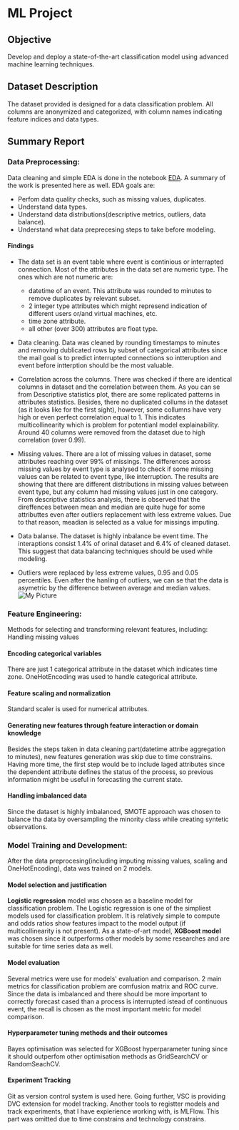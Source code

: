 # ML Project
## Objective
Develop and deploy a state-of-the-art classification model using advanced machine learning techniques.

## Dataset Description
The dataset provided is designed for a data classification problem. All columns are anonymized and categorized, with column names indicating feature indices and data types.

## Summary Report

### Data Preprocessing:
Data cleaning and simple EDA is done in the notebook [EDA](./EDA.ipynb). A summary of the work is presented here as well. 
EDA goals are:
- Perfom data quality checks, such as missing values, duplicates.
- Understand data types.
- Understand data distributions(descriptive metrics, outliers, data balance).
- Understand what data preprecesing steps to take before modeling.

#### Findings

- The data set is an event table where event is continious or interrapted connection. Most of the attributes in the data set are numeric type. The ones which are not numeric are:
    - datetime of an event. This attribute was rounded to minutes to remove duplicates by relevant subset.
    - 2 integer type attributes which might represend indication of different users or/and virtual machines, etc.
    - time zone attribute.
    - all other (over 300) attributes are float type. 

- Data cleaning. Data was cleaned by rounding timestamps to minutes and removing dublicated rows by subset of categorical attributes since the mail goal is to predict interrupted connections so intteruption and event before intterption should be the most valuable.
- Correlation across the columns. There was checked if there are identical columns in dataset and the correlation between them. As you can se from Descriptive statistics plot, there are some replicated patterns in attributes statistics. Besides, there no duplicated collums in the dataset (as it looks like for the first sight), however, some collumns have very high or even perfect correlation equal to 1. This indicates multicollinearity which is problem for potentianl model explainability. Around 40 columns were removed from the dataset due to high correlation (over 0.99).  
- Missing values. There are a lot of missing values in dataset, some attributes reaching over 99% of missings. The differences across missing values by event type is analysed to check if some missing values can be related to event type, like interruption. The results are showing that there are different distributions in missing values between event type, but any column had missing values just in one category. From descriptive statistics analysis, there is observed that the direffences between mean and median are quite huge for some attributtes even after outliers replacement with less extreme values. Due to that reason, meadian is selected as a value for missings imputing.
- Data balanse. The dataset is highly inbalance be event time. The interaptions consist 1.4% of orinal dataset and 6.4% of cleaned dataset. This suggest that data balancing techniques should be used while modeling.
- Outliers were replaced by less extreme values, 0.95 and 0.05 percentiles. Even after the hanling of outliers, we can se that the data is asymetric by the difference between average and median values.
![My Picture](./images/my_picture.png)
### Feature Engineering:
Methods for selecting and transforming relevant features, including:
Handling missing values
#### Encoding categorical variables
There are just 1 categorical attribute in the dataset which indicates time zone. OneHotEncoding was used to handle categorical attribute.
#### Feature scaling and normalization
Standard scaler is used for numerical attributes.
#### Generating new features through feature interaction or domain knowledge
Besides the steps taken in data cleaning part(datetime attribe aggregation to minutes), new features generation was skip due to time constrains. Having more time, the first step would be to include laged attributes since the dependent attribute defines the status of the process, so previous information might be useful in forecasting the current state.
#### Handling imbalanced data
Since the dataset is highly imbalanced, SMOTE approach was chosen to balance tha data by oversampling the minority class while creating syntetic observations.
### Model Training and Development:
After the data preprocesing(including imputing missing values, scaling and OneHotEncoding), data was trained on 2 models.
#### Model selection and justification
**Logistic regression** model was chosen as a baseline model for classification problem. The Logistic regression is one of the simpliest models used for classification problem. It is relatively simple to compute and odds ratios show features impact to the model output (if multicollinearity is not present).
As a state-of-art model, **XGBoost model** was chosen since it outperforms other models by some researches and are suitable for time series data as well. 
#### Model evaluation
Several metrics were use for models' evaluation and comparison. 2 main metrics for classification problem are comfusion matrix and ROC curve. Since the data is imbalanced and there should be more important to correctly forecast cased than a process is interrupted istead of continuous event, the recall is chosen as the most important metric for model comparison. 
#### Hyperparameter tuning methods and their outcomes
Bayes optimisation was selected for XGBoost hyperparameter tuning since it should outperfom other optimisation methods as GridSearchCV or RandomSeachCV.

#### Experiment Tracking
Git as version control system is used here. Going further, VSC is providing DVC extension for model tracking. Another tools to registter models and track experiments, that I have expierience working with, is MLFlow. This part was omitted due to time constrains and technology constrains.

